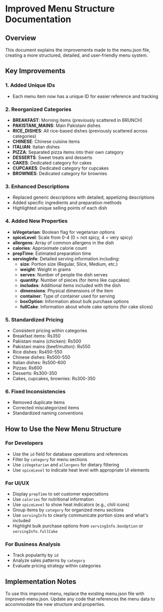 # Improved Menu Structure Documentation

## Overview
This document explains the improvements made to the menu.json file, creating a more structured, detailed, and user-friendly menu system.

## Key Improvements

### 1. Added Unique IDs
- Each menu item now has a unique ID for easier reference and tracking

### 2. Reorganized Categories
- **BREAKFAST**: Morning items (previously scattered in BRUNCH)
- **PAKISTANI_MAINS**: Main Pakistani dishes
- **RICE_DISHES**: All rice-based dishes (previously scattered across categories)
- **CHINESE**: Chinese cuisine items
- **ITALIAN**: Italian dishes
- **PIZZA**: Separated pizza items into their own category
- **DESSERTS**: Sweet treats and desserts
- **CAKES**: Dedicated category for cakes
- **CUPCAKES**: Dedicated category for cupcakes
- **BROWNIES**: Dedicated category for brownies

### 3. Enhanced Descriptions
- Replaced generic descriptions with detailed, appetizing descriptions
- Added specific ingredients and preparation methods
- Highlighted unique selling points of each dish

### 4. Added New Properties
- **isVegetarian**: Boolean flag for vegetarian options
- **spiceLevel**: Scale from 0-4 (0 = not spicy, 4 = very spicy)
- **allergens**: Array of common allergens in the dish
- **calories**: Approximate calorie count
- **prepTime**: Estimated preparation time
- **servingInfo**: Detailed serving information including:
  - **size**: Portion size (Regular, Slice, Medium, etc.)
  - **weight**: Weight in grams
  - **serves**: Number of people the dish serves
  - **quantity**: Number of pieces (for items like cupcakes)
  - **includes**: Additional items included with the dish
  - **dimensions**: Physical dimensions of the item
  - **container**: Type of container used for serving
  - **boxOption**: Information about bulk purchase options
  - **fullCake**: Information about whole cake options (for cake slices)

### 5. Standardized Pricing
- Consistent pricing within categories
- Breakfast items: Rs350
- Pakistani mains (chicken): Rs500
- Pakistani mains (beef/mutton): Rs550
- Rice dishes: Rs450-550
- Chinese dishes: Rs500-550
- Italian dishes: Rs500-600
- Pizzas: Rs600
- Desserts: Rs300-350
- Cakes, cupcakes, brownies: Rs300-350

### 6. Fixed Inconsistencies
- Removed duplicate items
- Corrected miscategorized items
- Standardized naming conventions

## How to Use the New Menu Structure

### For Developers
- Use the `id` field for database operations and references
- Filter by `category` for menu sections
- Use `isVegetarian` and `allergens` for dietary filtering
- Use `spiceLevel` to indicate heat level with appropriate UI elements

### For UI/UX
- Display `prepTime` to set customer expectations
- Use `calories` for nutritional information
- Use `spiceLevel` to show heat indicators (e.g., chili icons)
- Group items by `category` for organized menu sections
- Use `servingInfo` to clearly communicate portion sizes and what's included
- Highlight bulk purchase options from `servingInfo.boxOption` or `servingInfo.fullCake`

### For Business Analysis
- Track popularity by `id`
- Analyze sales patterns by `category`
- Evaluate pricing strategy within categories

## Implementation Notes
To use this improved menu, replace the existing menu.json file with improved-menu.json. Update any code that references the menu data to accommodate the new structure and properties.
